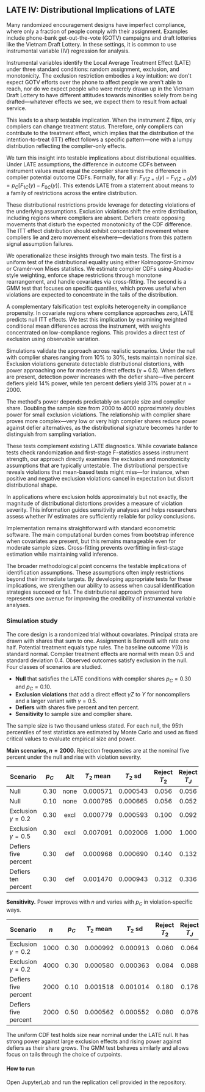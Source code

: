 ## LATE IV: Distributional Implications of LATE

Many randomized encouragement designs have imperfect compliance, where only a fraction of people comply with their assignment. Examples include phone-bank get-out-the-vote (GOTV) campaigns and draft lotteries like the Vietnam Draft Lottery. In these settings, it is common to use instrumental variable (IV) regression for analysis.

Instrumental variables identify the Local Average Treatment Effect (LATE) under three standard conditions: random assignment, exclusion, and monotonicity. The exclusion restriction embodies a key intuition: we don't expect GOTV efforts over the phone to affect people we aren't able to reach, nor do we expect people who were merely drawn up in the Vietnam Draft Lottery to have different attitudes towards minorities solely from being drafted—whatever effects we see, we expect them to result from actual service.

This leads to a sharp testable implication. When the instrument Z flips, only compliers can change treatment status. Therefore, only compliers can contribute to the treatment effect, which implies that the distribution of the intention-to-treat (ITT) effect follows a specific pattern—one with a lumpy distribution reflecting the complier-only effects.

We turn this insight into testable implications about distributional equalities. Under LATE assumptions, the difference in outcome CDFs between instrument values must equal the complier share times the difference in complier potential outcome CDFs. Formally, for all y: $F_{Y|Z=1}(y) - F_{Y|Z=0}(y) = p_C[F_{1C}(y) - F_{0C}(y)]$. This extends LATE from a statement about means to a family of restrictions across the entire distribution.

These distributional restrictions provide leverage for detecting violations of the underlying assumptions. Exclusion violations shift the entire distribution, including regions where compliers are absent. Defiers create opposing movements that disturb the expected monotonicity of the CDF difference. The ITT effect distribution should exhibit concentrated movement where compliers lie and zero movement elsewhere—deviations from this pattern signal assumption failures.

We operationalize these insights through two main tests. The first is a uniform test of the distributional equality using either Kolmogorov-Smirnov or Cramér-von Mises statistics. We estimate complier CDFs using Abadie-style weighting, enforce shape restrictions through monotone rearrangement, and handle covariates via cross-fitting. The second is a GMM test that focuses on specific quantiles, which proves useful when violations are expected to concentrate in the tails of the distribution.

A complementary falsification test exploits heterogeneity in compliance propensity. In covariate regions where compliance approaches zero, LATE predicts null ITT effects. We test this implication by examining weighted conditional mean differences across the instrument, with weights concentrated on low-compliance regions. This provides a direct test of exclusion using observable variation.

Simulations validate the approach across realistic scenarios. Under the null with complier shares ranging from 10% to 30%, tests maintain nominal size. Exclusion violations generate detectable distributional distortions, with power approaching one for moderate direct effects (γ = 0.5). When defiers are present, detection power increases with the defier share—five percent defiers yield 14% power, while ten percent defiers yield 31% power at n = 2000.

The method's power depends predictably on sample size and complier share. Doubling the sample size from 2000 to 4000 approximately doubles power for small exclusion violations. The relationship with complier share proves more complex—very low or very high complier shares reduce power against defier alternatives, as the distributional signature becomes harder to distinguish from sampling variation.

These tests complement existing LATE diagnostics. While covariate balance tests check randomization and first-stage F-statistics assess instrument strength, our approach directly examines the exclusion and monotonicity assumptions that are typically untestable. The distributional perspective reveals violations that mean-based tests might miss—for instance, when positive and negative exclusion violations cancel in expectation but distort distributional shape.

In applications where exclusion holds approximately but not exactly, the magnitude of distributional distortions provides a measure of violation severity. This information guides sensitivity analyses and helps researchers assess whether IV estimates are sufficiently reliable for policy conclusions.

Implementation remains straightforward with standard econometric software. The main computational burden comes from bootstrap inference when covariates are present, but this remains manageable even for moderate sample sizes. Cross-fitting prevents overfitting in first-stage estimation while maintaining valid inference.

The broader methodological point concerns the testable implications of identification assumptions. These assumptions often imply restrictions beyond their immediate targets. By developing appropriate tests for these implications, we strengthen our ability to assess when causal identification strategies succeed or fail. The distributional approach presented here represents one avenue for improving the credibility of instrumental variable analyses.

### Simulation study

The core design is a randomized trial without covariates. Principal strata are drawn with shares that sum to one. Assignment is Bernoulli with rate one half. Potential treatment equals type rules. The baseline outcome $Y(0)$ is standard normal. Complier treatment effects are normal with mean $0.5$ and standard deviation $0.4$. Observed outcomes satisfy exclusion in the null. Four classes of scenarios are studied.

* **Null** that satisfies the LATE conditions with complier shares $p_C=0.30$ and $p_C=0.10$.
* **Exclusion violations** that add a direct effect $\gamma Z$ to $Y$ for noncompliers and a larger variant with $\gamma=0.5$.
* **Defiers** with shares five percent and ten percent.
* **Sensitivity** to sample size and complier share.

The sample size is two thousand unless stated. For each null, the 95th percentiles of test statistics are estimated by Monte Carlo and used as fixed critical values to evaluate empirical size and power.

**Main scenarios, $n=2000$.** Rejection frequencies are at the nominal five percent under the null and rise with violation severity.

| Scenario               | $p_C$ |  Alt | $T_2$ mean | $T_2$ sd | Reject $T_2$ | Reject $T_J$ |
| ---------------------- | :---: | :--: | :--------: | :------: | :----------: | :----------: |
| Null                   |  0.30 | none |  0.000571  | 0.000543 |     0.056    |     0.056    |
| Null                   |  0.10 | none |  0.000795  | 0.000665 |     0.056    |     0.052    |
| Exclusion $\gamma=0.2$ |  0.30 | excl |  0.000779  | 0.000593 |     0.100    |     0.092    |
| Exclusion $\gamma=0.5$ |  0.30 | excl |  0.007091  | 0.002006 |     1.000    |     1.000    |
| Defiers five percent   |  0.30 |  def |  0.000968  | 0.000690 |     0.140    |     0.132    |
| Defiers ten percent    |  0.30 |  def |  0.001470  | 0.000943 |     0.312    |     0.336    |

**Sensitivity.** Power improves with $n$ and varies with $p_C$ in violation‑specific ways.

| Scenario               |  $n$ | $p_C$ | $T_2$ mean | $T_2$ sd | Reject $T_2$ | Reject $T_J$ |
| ---------------------- | :--: | :---: | :--------: | :------: | :----------: | :----------: |
| Exclusion $\gamma=0.2$ | 1000 |  0.30 |  0.000992  | 0.000913 |     0.060    |     0.064    |
| Exclusion $\gamma=0.2$ | 4000 |  0.30 |  0.000580  | 0.000363 |     0.084    |     0.088    |
| Defiers five percent   | 2000 |  0.10 |  0.001518  | 0.001014 |     0.180    |     0.176    |
| Defiers five percent   | 2000 |  0.50 |  0.000562  | 0.000552 |     0.080    |     0.076    |

The uniform CDF test holds size near nominal under the LATE null. It has strong power against large exclusion effects and rising power against defiers as their share grows. The GMM test behaves similarly and allows focus on tails through the choice of cutpoints.

#### How to run

Open JupyterLab and run the replication cell provided in the repository. 
